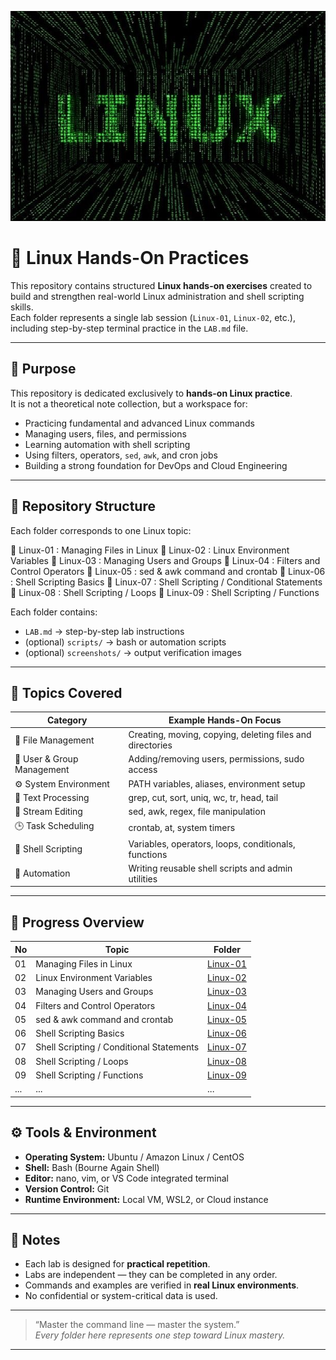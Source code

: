 ![LINUX Logo](./linux.jpg)

# 🐧 Linux Hands-On Practices

This repository contains structured **Linux hands-on exercises** created to build and strengthen real-world Linux administration and shell scripting skills.  
Each folder represents a single lab session (`Linux-01`, `Linux-02`, etc.), including step-by-step terminal practice in the `LAB.md` file.

---

## 🎯 Purpose

This repository is dedicated exclusively to **hands-on Linux practice**.  
It is not a theoretical note collection, but a workspace for:

- Practicing fundamental and advanced Linux commands
- Managing users, files, and permissions
- Learning automation with shell scripting
- Using filters, operators, `sed`, `awk`, and cron jobs
- Building a strong foundation for DevOps and Cloud Engineering

---

## 🧩 Repository Structure

Each folder corresponds to one Linux topic:

📁 Linux-01 : Managing Files in Linux
📁 Linux-02 : Linux Environment Variables
📁 Linux-03 : Managing Users and Groups
📁 Linux-04 : Filters and Control Operators
📁 Linux-05 : sed & awk command and crontab
📁 Linux-06 : Shell Scripting Basics
📁 Linux-07 : Shell Scripting / Conditional Statements
📁 Linux-08 : Shell Scripting / Loops
📁 Linux-09 : Shell Scripting / Functions

Each folder contains:

- `LAB.md` → step-by-step lab instructions
- (optional) `scripts/` → bash or automation scripts
- (optional) `screenshots/` → output verification images

---

## 🧠 Topics Covered

| Category                   | Example Hands-On Focus                                    |
| -------------------------- | --------------------------------------------------------- |
| 📂 File Management         | Creating, moving, copying, deleting files and directories |
| 👥 User & Group Management | Adding/removing users, permissions, sudo access           |
| ⚙️ System Environment      | PATH variables, aliases, environment setup                |
| 🔎 Text Processing         | grep, cut, sort, uniq, wc, tr, head, tail                 |
| 🧱 Stream Editing          | sed, awk, regex, file manipulation                        |
| 🕒 Task Scheduling         | crontab, at, system timers                                |
| 🧮 Shell Scripting         | Variables, operators, loops, conditionals, functions      |
| 🧰 Automation              | Writing reusable shell scripts and admin utilities        |

---

## 🧾 Progress Overview

| No  | Topic                                    | Folder                 |
| --- | ---------------------------------------- | ---------------------- |
| 01  | Managing Files in Linux                  | [Linux-01](./Linux-01) |
| 02  | Linux Environment Variables              | [Linux-02](./Linux-02) |
| 03  | Managing Users and Groups                | [Linux-03](./Linux-03) |
| 04  | Filters and Control Operators            | [Linux-04](./Linux-04) |
| 05  | sed & awk command and crontab            | [Linux-05](./Linux-05) |
| 06  | Shell Scripting Basics                   | [Linux-06](./Linux-06) |
| 07  | Shell Scripting / Conditional Statements | [Linux-07](./Linux-07) |
| 08  | Shell Scripting / Loops                  | [Linux-08](./Linux-08) |
| 09  | Shell Scripting / Functions              | [Linux-09](./Linux-09) |
| ... | ...                                      | ...                    |

---

## ⚙️ Tools & Environment

- **Operating System:** Ubuntu / Amazon Linux / CentOS
- **Shell:** Bash (Bourne Again Shell)
- **Editor:** nano, vim, or VS Code integrated terminal
- **Version Control:** Git
- **Runtime Environment:** Local VM, WSL2, or Cloud instance

---

## 📌 Notes

- Each lab is designed for **practical repetition**.
- Labs are independent — they can be completed in any order.
- Commands and examples are verified in **real Linux environments**.
- No confidential or system-critical data is used.

---

> “Master the command line — master the system.”  
> _Every folder here represents one step toward Linux mastery._

---
